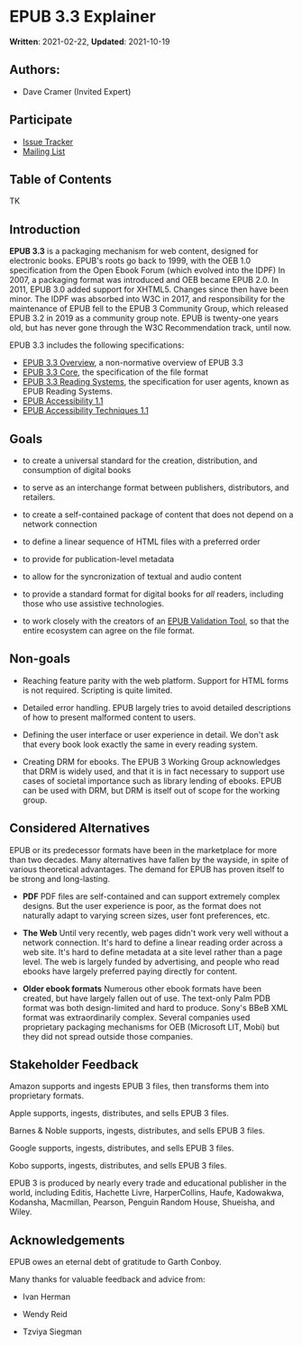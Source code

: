 # EPUB 3.3 Explainer

**Written**: 2021-02-22, **Updated**: 2021-10-19 

## Authors:

 * Dave Cramer (Invited Expert)
 
## Participate

 * [Issue Tracker](https://github.com/w3c/epub-specs/issues)
 * [Mailing List](https://lists.w3.org/Archives/Public/public-epub-wg/)
 
## Table of Contents

TK
 
## Introduction

**EPUB 3.3** is a packaging mechanism for web content, designed for electronic books. EPUB's roots go back to 1999, with the OEB 1.0 specification from the Open Ebook Forum (which evolved into the IDPF) In 2007, a packaging format was introduced and OEB became EPUB 2.0. In 2011, EPUB 3.0 added support for XHTML5. Changes since then have been minor. The IDPF was absorbed into W3C in 2017, and responsibility for the maintenance of EPUB fell to the EPUB 3 Community Group, which released EPUB 3.2 in 2019 as a community group note. EPUB is twenty-one years old, but has never gone through the W3C Recommendation track, until now. 

EPUB 3.3 includes the following specifications:

* [EPUB 3.3 Overview](https://w3c.github.io/epub-specs/epub33/overview/), a non-normative overview of EPUB 3.3
* [EPUB 3.3 Core](https://w3c.github.io/epub-specs/epub33/core/), the specification of the file format
* [EPUB 3.3 Reading Systems](https://w3c.github.io/epub-specs/epub33/rs/), the specification for user agents, known as EPUB Reading Systems. 
* [EPUB Accessibility 1.1](https://w3c.github.io/epub-specs/epub33/a11y/)
* [EPUB Accessibility Techniques 1.1](https://w3c.github.io/epub-specs/epub33/a11y-tech/)

## Goals

* to create a universal standard for the creation, distribution, and consumption of digital books

* to serve as an interchange format between publishers, distributors, and retailers. 

* to create a self-contained package of content that does not depend on a network connection

* to define a linear sequence of HTML files with a preferred order

* to provide for publication-level metadata

* to allow for the syncronization of textual and audio content

* to provide a standard format for digital books for *all* readers, including those who use assistive technologies.

* to work closely with the creators of an [EPUB Validation Tool](https://github.com/w3c/epubcheck), so that the entire ecosystem can agree on the file format.

## Non-goals

* Reaching feature parity with the web platform. Support for HTML forms is not required. Scripting is quite limited. 

* Detailed error handling. EPUB largely tries to avoid detailed descriptions of how to present malformed content to users. 

* Defining the user interface or user experience in detail. We don't ask that every book look exactly the same in every reading system.

* Creating DRM for ebooks. The EPUB 3 Working Group acknowledges that DRM is widely used, and that it is in fact necessary to support use cases of societal importance such as library lending of ebooks. EPUB can be used with DRM, but DRM is itself out of scope for the working group. 



## Considered Alternatives

EPUB or its predecessor formats have been in the marketplace for more than two decades. Many alternatives have fallen by the wayside, in spite of various theoretical advantages. The demand for EPUB has proven itself to be strong and long-lasting. 

* **PDF** PDF files are self-contained and can support extremely complex designs. But the user experience is poor, as the format does not naturally adapt to varying screen sizes, user font preferences, etc.

* **The Web** Until very recently, web pages didn't work very well without a network connection. It's hard to define a linear reading order across a web site. It's hard to define metadata at a site level rather than a page level. The web is largely funded by advertising, and people who read ebooks have largely preferred paying directly for content. 

* **Older ebook formats** Numerous other ebook formats have been created, but have largely fallen out of use. The text-only Palm PDB format was both design-limited and hard to produce. Sony's BBeB XML format was extraordinarily complex. Several companies used proprietary packaging mechanisms for OEB (Microsoft LIT, Mobi) but they did not spread outside those companies. 


## Stakeholder Feedback

Amazon supports and ingests EPUB 3 files, then transforms them into proprietary formats.

Apple supports, ingests, distributes, and sells EPUB 3 files.

Barnes & Noble supports, ingests, distributes, and sells EPUB 3 files.

Google supports, ingests, distributes, and sells EPUB 3 files.

Kobo supports, ingests, distributes, and sells EPUB 3 files.

EPUB 3 is produced by nearly every trade and educational publisher in the world, including Editis, Hachette Livre, HarperCollins, Haufe, Kadowakwa, Kodansha, Macmillan, Pearson, Penguin Random House, Shueisha, and Wiley. 

## Acknowledgements

EPUB owes an eternal debt of gratitude to Garth Conboy.

Many thanks for valuable feedback and advice from:

* Ivan Herman

* Wendy Reid

* Tzviya Siegman






